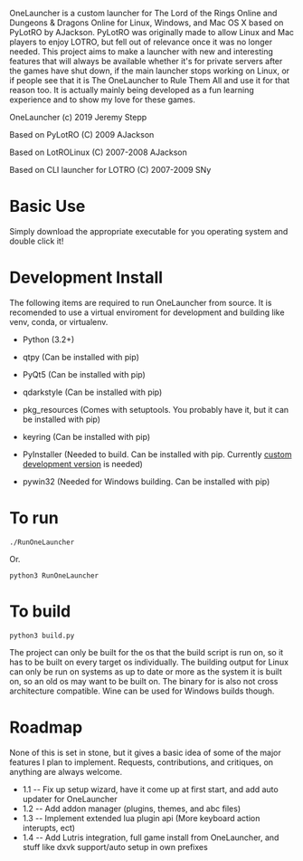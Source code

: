 OneLauncher is a custom launcher for The Lord of the Rings Online and Dungeons & Dragons Online
for Linux, Windows, and Mac OS X based on PyLotRO by AJackson. PyLotRO
was originally made to allow Linux and Mac players to enjoy LOTRO, but fell
out of relevance once it was no longer needed. This project aims to make a launcher
with new and interesting features that will always be available whether it's for private
servers after the games have shut down, if the main launcher stops working on Linux, or
if people see that it is The OneLauncher to Rule Them All and use it for that reason too.
It is actually mainly being developed as a fun learning experience and to show my
love for these games.

OneLauncher
(c) 2019 Jeremy Stepp

Based on PyLotRO
(C) 2009 AJackson

Based on LotROLinux
(C) 2007-2008 AJackson

Based on CLI launcher for
LOTRO (C) 2007-2009 SNy

# Basic Use

 Simply download the appropriate executable for you operating system and double click it!

# Development Install

The following items are required to run OneLauncher from source.
It is recomended to use a virtual enviroment for development and
building like venv, conda, or virtualenv.

-   Python (3.2+)
-   qtpy (Can be installed with pip)
-   PyQt5 (Can be installed with pip)
-   qdarkstyle (Can be installed with pip)
-   pkg_resources (Comes with setuptools. You probably have it, but it can be installed with pip)
-   keyring (Can be installed with pip)

-   PyInstaller (Needed to build. Can be installed with pip.
    Currently [custom development version](https://github.com/JeremyStepp/pyinstaller/archive/develop.zip) is needed)
-   pywin32 (Needed for Windows building. Can be installed with pip)

# To run

`./RunOneLauncher`

Or.

`python3 RunOneLauncher`

# To build

`python3 build.py`

The project can only be built for the os that the build script is run on,
so it has to be built on every target os individually. The building output
for Linux can only be run on systems as up to date or more as the system it
is built on, so an old os may want to be built on. The binary for is
also not cross architecture compatible. Wine can be used for Windows builds
though.

# Roadmap
None of this is set in stone, but it gives a basic idea of some of the major
 features I plan to implement. Requests, contributions, and critiques, on anything
 are always welcome.

-  1.1 -- Fix up setup wizard, have it come up at first start, and add auto updater for OneLauncher
-  1.2 -- Add addon manager (plugins, themes, and abc files)
-  1.3 -- Implement extended lua plugin api (More keyboard action interupts, ect)
-  1.4 -- Add Lutris integration, full game install from OneLauncher, and stuff like dxvk support/auto setup in own prefixes
